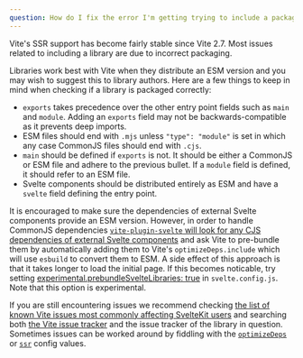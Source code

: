 ```yaml
---
question: How do I fix the error I'm getting trying to include a package?
---
```


Vite's SSR support has become fairly stable since Vite 2.7. Most issues related to including a library are due to incorrect packaging.

Libraries work best with Vite when they distribute an ESM version and you may wish to suggest this to library authors. Here are a few things to keep in mind when checking if a library is packaged correctly:
- `exports` takes precedence over the other entry point fields such as `main` and `module`. Adding an `exports` field may not be backwards-compatible as it prevents deep imports.
- ESM files should end with `.mjs` unless `"type": "module"` is set in which any case CommonJS files should end with `.cjs`.
- `main` should be defined if `exports` is not. It should be either a CommonJS or ESM file and adhere to the previous bullet. If a `module` field is defined, it should refer to an ESM file.
- Svelte components should be distributed entirely as ESM and have a `svelte` field defining the entry point.

It is encouraged to make sure the dependencies of external Svelte components provide an ESM version. However, in order to handle CommonJS dependencies [`vite-plugin-svelte` will look for any CJS dependencies of external Svelte components](https://github.com/sveltejs/vite-plugin-svelte/blob/main/docs/faq.md#what-is-going-on-with-vite-and-pre-bundling-dependencies) and ask Vite to pre-bundle them by automatically adding them to Vite's `optimizeDeps.include` which will use `esbuild` to convert them to ESM. A side effect of this approach is that it takes longer to load the initial page. If this becomes noticable, try setting [experimental.prebundleSvelteLibraries: true](https://github.com/sveltejs/vite-plugin-svelte/blob/main/docs/config.md#prebundlesveltelibraries) in `svelte.config.js`. Note that this option is experimental.

If you are still encountering issues we recommend checking [the list of known Vite issues most commonly affecting SvelteKit users](https://github.com/sveltejs/kit/issues/2086) and searching both [the Vite issue tracker](https://github.com/vitejs/vite/issues) and the issue tracker of the library in question. Sometimes issues can be worked around by fiddling with the [`optimizeDeps`](https://vitejs.dev/config/#dep-optimization-options) or [`ssr`](https://vitejs.dev/config/#ssr-options) config values.
